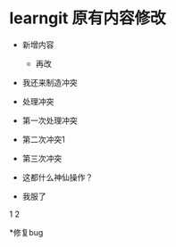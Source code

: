 # learngit 原有内容修改
* 新增内容
    - 再改
* 我还来制造冲突
* 处理冲突
* 第一次处理冲突

* 第二次冲突1
* 第三次冲突
* 这都什么神仙操作？
* 我服了

1
2

*修复bug